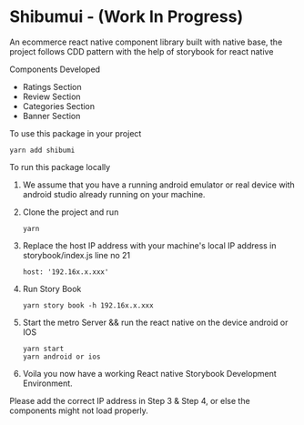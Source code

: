 # Shibumui - (Work In Progress)

An ecommerce react native component library built with native base, the project follows CDD pattern with the help of storybook for react native

Components Developed

- Ratings Section
- Review Section
- Categories Section
- Banner Section

To use this package in your project

```
yarn add shibumi
```

To run this package locally

1.  We assume that you have a running android emulator or real device with android studio already running on your machine.

2.  Clone the project and run
    ```
    yarn
    ```
3.  Replace the host IP address with your machine's local IP address in storybook/index.js line no 21
    ```
    host: '192.16x.x.xxx'
    ```
4.  Run Story Book

    ```
    yarn story book -h 192.16x.x.xxx
    ```

5.  Start the metro Server && run the react native on the device android or IOS
    ```
    yarn start
    yarn android or ios
    ```
6.  Voila you now have a working React native Storybook Development Environment.

Please add the correct IP address in Step 3 & Step 4, or else the components might not load properly.
